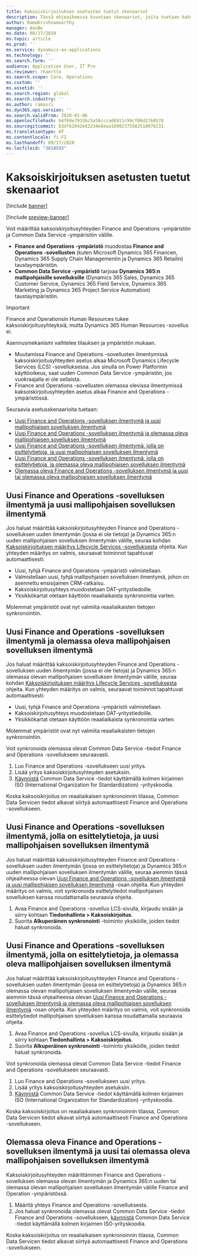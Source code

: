 ```yaml
---
title: Kaksoiskirjoituksen asetusten tuetut skenaariot
description: Tässä ohjeaiheessa kuvataan skenaariot, joita tuetaan kaksoiskirjoituksen asetuksia varten.
author: RamaKrishnamoorthy
manager: AnnBe
ms.date: 08/17/2020
ms.topic: article
ms.prod: ''
ms.service: dynamics-ax-applications
ms.technology: ''
ms.search.form: ''
audience: Application User, IT Pro
ms.reviewer: rhaertle
ms.search.scope: Core, Operations
ms.custom: ''
ms.assetid: ''
ms.search.region: global
ms.search.industry: ''
ms.author: ramasri
ms.dyn365.ops.version: ''
ms.search.validFrom: 2020-01-06
ms.openlocfilehash: b4f69e7933bc5a50cccad6911c99cf08d2768578
ms.sourcegitcommit: b3df62842e62234e8eaa16992375582518976131
ms.translationtype: HT
ms.contentlocale: fi-FI
ms.lasthandoff: 09/17/2020
ms.locfileid: "3818593"
---
```

# <a name="supported-scenarios-for-dual-write-setup"></a>Kaksoiskirjoituksen asetusten tuetut skenaariot

[!include [banner](../../includes/banner.md)]

[!include [preview-banner](../../includes/preview-banner.md)]

Voit määrittää kaksoiskirjoitusyhteyden Finance and Operations -ympäristön ja Common Data Service -ympäristön välille.

+ **Finance and Operations -ympäristö** muodostaa **Finance and Operations -sovellusten** (kuten Microsoft Dynamics 365 Financen, Dynamics 365 Supply Chain Managementin ja Dynamics 365 Retailin) taustaympäristön.
+ **Common Data Service -ympäristö** tarjoaa **Dynamics 365:n mallipohjaisille sovelluksille** (Dynamics 365 Sales, Dynamics 365 Customer Service, Dynamics 365 Field Service, Dynamics 365 Marketing ja Dynamics 365 Project Service Automation) taustaympäristön.

>[!IMPORTANT]
>Finance and Operationsin Human Resources tukee kaksoiskirjoitusyhteyksiä, mutta Dynamics 365 Human Resources -sovellus ei.

Asennusmekanismi vaihtelee tilauksen ja ympäristön mukaan.

+ Muutamissa Finance and Operations -sovellusten ilmentymissä kaksoiskirjoitusyhteyden asetus alkaa Microsoft Dynamics Lifecycle Services (LCS) -sovelluksessa. Jos sinulla on Power Platformin käyttöoikeus, saat uuden Common Data Service -ympäristön, jos vuokraajalla ei ole sellaista.
+ Finance and Operations -sovellusten olemassa olevissa ilmentymissä kaksoiskirjoitusyhteyden asetus alkaa Finance and Operations -ympäristössä.

Seuraavia asetusskenaarioita tuetaan:

+ [Uusi Finance and Operations -sovelluksen ilmentymä ja uusi mallipohjaisen sovelluksen ilmentymä](#new-new)
+ [Uusi Finance and Operations -sovelluksen ilmentymä ja olemassa oleva mallipohjaisen sovelluksen ilmentymä](#new-existing)
+ [Uusi Finance and Operations -sovelluksen ilmentymä, jolla on esittelytietoja, ja uusi mallipohjaisen sovelluksen ilmentymä](#new-demo-new)
+ [Uusi Finance and Operations -sovelluksen ilmentymä, jolla on esittelytietoja, ja olemassa oleva mallipohjaisen sovelluksen ilmentymä](#new-demo-existing)
+ [Olemassa oleva Finance and Operations -sovelluksen ilmentymä ja uusi tai olemassa oleva mallipohjaisen sovelluksen ilmentymä](#existing-existing)

## <a name="a-new-finance-and-operations-app-instance-and-a-new-model-driven-app-instance"></a><a id="new-new"></a>Uusi Finance and Operations -sovelluksen ilmentymä ja uusi mallipohjaisen sovelluksen ilmentymä

Jos haluat määrittää kaksoiskirjoitusyhteyden Finance and Operations -sovelluksen uuden ilmentymän (jossa ei ole tietoja) ja Dynamics 365:n uuden mallipohjaisen sovelluksen ilmentymän välille, seuraa kohdan [Kaksoiskirjoituksen määritys Lifecycle Services -sovelluksesta](lcs-setup.md) ohjeita. Kun yhteyden määritys on valmis, seuraavat toiminnot tapahtuvat automaattisesti:

- Uusi, tyhjä Finance and Operations -ympäristö valmistellaan.
- Valmistellaan uusi, tyhjä mallipohjaisen sovelluksen ilmentymä, johon on asennettu ensisijainen CRM-ratkaisu.
- Kaksoiskirjoitusyhteys muodostetaan DAT-yritystiedoille.
- Yksikkökartat otetaan käyttöön reaaliaikaista synkronointia varten.

Molemmat ympäristöt ovat nyt valmiita reaaliaikaisten tietojen synkronointiin.

## <a name="a-new-finance-and-operations-app-instance-and-an-existing-model-driven-app-instance"></a><a id="new-existing"></a>Uusi Finance and Operations -sovelluksen ilmentymä ja olemassa oleva mallipohjaisen sovelluksen ilmentymä

Jos haluat määrittää kaksoiskirjoitusyhteyden Finance and Operations -sovelluksen uuden ilmentymän (jossa ei ole tietoja) ja Dynamics 365:n olemassa olevan mallipohjaisen sovelluksen ilmentymän välille, seuraa kohdan [Kaksoiskirjoituksen määritys Lifecycle Services -sovelluksesta](lcs-setup.md) ohjeita. Kun yhteyden määritys on valmis, seuraavat toiminnot tapahtuvat automaattisesti:

- Uusi, tyhjä Finance and Operations -ympäristö valmistellaan.
- Kaksoiskirjoitusyhteys muodostetaan DAT-yritystiedoille.
- Yksikkökartat otetaan käyttöön reaaliaikaista synkronointia varten.

Molemmat ympäristöt ovat nyt valmiita reaaliaikaisten tietojen synkronointiin.

Voit synkronoida olemassa olevat Common Data Service -tiedot Finance and Operations -sovellukseen seuraavasti.

1. Luo Finance and Operations -sovellukseen uusi yritys.
2. Lisää yritys kaksoiskirjoitusyhteyden asetuksiin.
3. [Käynnistä](bootstrap-company-data.md) Common Data Service -tiedot käyttämällä kolmen kirjaimen ISO (International Organization for Standardization) -yrityskoodia.

Koska kaksoiskirjoitus on reaaliaikaisen synkronoinnin tilassa, Common Data Servicen tiedot alkavat siirtyä automaattisesti Finance and Operations -sovellukseen.

## <a name="a-new-finance-and-operations-app-instance-that-has-demo-data-and-a-new-model-driven-app-instance"></a><a id="new-demo-new"></a>Uusi Finance and Operations -sovelluksen ilmentymä, jolla on esittelytietoja, ja uusi mallipohjaisen sovelluksen ilmentymä

Jos haluat määrittää kaksoiskirjoitusyhteyden Finance and Operations -sovelluksen uuden ilmentymän (jossa on esittelytietoja) ja Dynamics 365:n uuden mallipohjaisen sovelluksen ilmentymän välille, seuraa aiemmin tässä ohjeaiheessa olevan [Uusi Finance and Operations -sovelluksen ilmentymä ja uusi mallipohjaisen sovelluksen ilmentymä](#new-new) -osan ohjeita. Kun yhteyden määritys on valmis, voit synkronoida esittelytiedot mallipohjaisen sovelluksen kanssa noudattamalla seuraavia ohjeita.

1. Avaa Finance and Operations -sovellus LCS-sivulla, kirjaudu sisään ja siirry kohtaan **Tiedonhallinta \> Kaksoiskirjoitus**.
2. Suorita **Alkuperäinen synkronointi** -toiminto yksiköille, joiden tiedot haluat synkronoida.

## <a name="a-new-finance-and-operations-app-instance-that-has-demo-data-and-an-existing-model-driven-app-instance"></a><a id="new-demo-existing"></a>Uusi Finance and Operations -sovelluksen ilmentymä, jolla on esittelytietoja, ja olemassa oleva mallipohjaisen sovelluksen ilmentymä

Jos haluat määrittää kaksoiskirjoitusyhteyden Finance and Operations -sovelluksen uuden ilmentymän (jossa on esittelytietoja) ja Dynamics 365:n olemassa olevan mallipohjaisen sovelluksen ilmentymän välille, seuraa aiemmin tässä ohjeaiheessa olevan [Uusi Finance and Operations -sovelluksen ilmentymä ja olemassa oleva mallipohjaisen sovelluksen ilmentymä](#new-existing) -osan ohjeita. Kun yhteyden määritys on valmis, voit synkronoida esittelytiedot mallipohjaisen sovelluksen kanssa noudattamalla seuraavia ohjeita.

1. Avaa Finance and Operations -sovellus LCS-sivulla, kirjaudu sisään ja siirry kohtaan **Tiedonhallinta \> Kaksoiskirjoitus**.
2. Suorita **Alkuperäinen synkronointi** -toiminto yksiköille, joiden tiedot haluat synkronoida.

Voit synkronoida olemassa olevat Common Data Service -tiedot Finance and Operations -sovellukseen seuraavasti.

1. Luo Finance and Operations -sovellukseen uusi yritys.
2. Lisää yritys kaksoiskirjoitusyhteyden asetuksiin.
3. [Käynnistä](bootstrap-company-data.md) Common Data Service -tiedot käyttämällä kolmen kirjaimen ISO (International Organization for Standardization) -yrityskoodia.

Koska kaksoiskirjoitus on reaaliaikaisen synkronoinnin tilassa, Common Data Servicen tiedot alkavat siirtyä automaattisesti Finance and Operations -sovellukseen.

## <a name="an-existing-finance-and-operations-app-instance-and-a-new-or-existing-model-driven-app-instance"></a><a id="existing-existing"></a>Olemassa oleva Finance and Operations -sovelluksen ilmentymä ja uusi tai olemassa oleva mallipohjaisen sovelluksen ilmentymä

Kaksoiskirjoitusyhteyden määrittäminen Finance and Operations -sovelluksen olemassa olevan ilmentymän ja Dynamics 365:n uuden tai olemassa olevan mallipohjaisen sovelluksen ilmentymän välille Finance and Operation -ympäristössä.

1. Määritä yhteys Finance and Operations -sovelluksesta.
2. Jos haluat synkronoida olemassa olevat Common Data Service -tiedot Finance and Operations -sovellukseen, [käynnistä](bootstrap-company-data.md) Common Data Service -tiedot käyttämällä kolmen kirjaimen ISO-yrityskoodia.

Koska kaksoiskirjoitus on reaaliaikaisen synkronoinnin tilassa, Common Data Servicen tiedot alkavat siirtyä automaattisesti Finance and Operations -sovellukseen.
